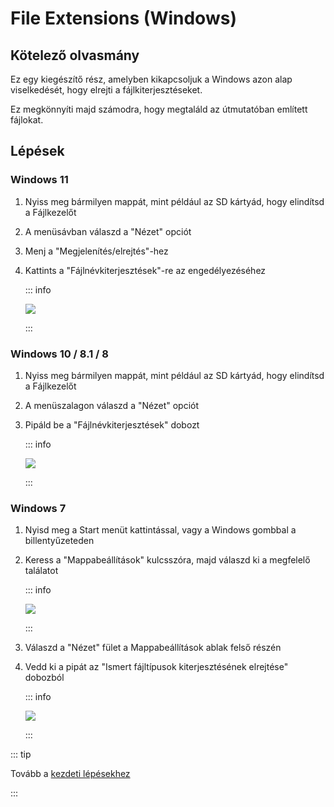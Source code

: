 # File Extensions (Windows)

## Kötelező olvasmány

Ez egy kiegészítő rész, amelyben kikapcsoljuk a Windows azon alap viselkedését, hogy elrejti a fájlkiterjesztéseket.

Ez megkönnyíti majd számodra, hogy megtaláld az útmutatóban említett fájlokat.

## Lépések

### Windows 11

1. Nyiss meg bármilyen mappát, mint például az SD kártyád, hogy elindítsd a Fájlkezelőt
2. A menüsávban válaszd a "Nézet" opciót
3. Menj a "Megjelenítés/elrejtés"-hez
4. Kattints a "Fájlnévkiterjesztések"-re az engedélyezéséhez

   ::: info

   ![](/images/screenshots/windows-11-file-extensions.png)

   :::

### Windows 10 / 8.1 / 8

1. Nyiss meg bármilyen mappát, mint például az SD kártyád, hogy elindítsd a Fájlkezelőt
2. A menüszalagon válaszd a "Nézet" opciót
3. Pipáld be a "Fájlnévkiterjesztések" dobozt

   ::: info

   ![](/images/screenshots/windows-10-file-extensions.png)

   :::

### Windows 7

1. Nyisd meg a Start menüt kattintással, vagy a Windows gombbal a billentyűzeteden

2. Keress a "Mappabeállítások" kulcsszóra, majd válaszd ki a megfelelő találatot

   ::: info

   ![](/images/screenshots/windows-7-folder-options-start-menu.png)

   :::

3. Válaszd a "Nézet" fület a Mappabeállítások ablak felső részén

4. Vedd ki a pipát az "Ismert fájltípusok kiterjesztésének elrejtése" dobozból

   ::: info

   ![](/images/screenshots/windows-7-folder-options.png)

   :::

::: tip

Tovább a [kezdeti lépésekhez](get-started)

:::
